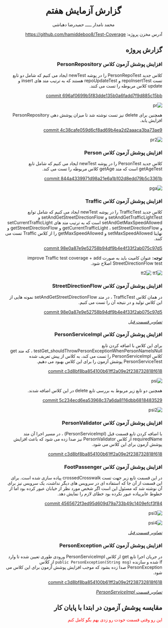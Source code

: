 <div align='center'>

# گزارش آزمایش هفتم

محمد نامدار  ـــــ  حمیدرضا دهباشی
</div>

<div dir='rtl' align='right'>

آدرس مخزن پروژه: https://github.com/hamiddeboo8/Test-Coverage


## گزارش پروژه

### افزایش پوشش آزمون کلاس PersonRepository

کلاس جدید PersonRepoTest
 را در پوشه newTest
ایجاد می کنیم که شامل دو تابع تست repoInsertTest و repoUpdateTest
هستند که به ترتیب متد های insert و update کلاس مربوطه را تست می کنند.

[commit 696af0699b5f83dde135b0a6fadd7f9d885c15bb](https://github.com/hamiddeboo8/Test-Coverage/commit/696af0699b5f83dde135b0a6fadd7f9d885c15bb)

![pr](./images/testRepo.PNG)

همچنین برای delete نیز تست نوشته شد تا میزان پوشش دهی PersonRepository افزایش یابد.

[commit 4c38cafe059d6cf8ad69b4ea2d2aaaca3ba73ae9](https://github.com/hamiddeboo8/Test-Coverage/commit/4c38cafe059d6cf8ad69b4ea2d2aaaca3ba73ae9)

![pr2](./images/t2.PNG)

### افزایش پوشش آزمون کلاس Person

کلاس جدید PersonTest
 را در پوشه newTest
ایجاد می کنیم که شامل تابع getAgeTest
است که متد getAge کلاس مربوطه را تست می کند.


[commit 844a4339971d98a21e6a1b102d8edd79b5c3361b](https://github.com/hamiddeboo8/Test-Coverage/commit/844a4339971d98a21e6a1b102d8edd79b5c3361b)

![pga](./images/testPerson.PNG)

### افزایش پوشش آزمون کلاس Traffic

کلاس جدید TrafficTest
را در پوشه newTest
ایجاد می کنیم که شامل توابع setAndGetTrafficLightTest و setAndGetStreetDirectionFlow و setAndGetMaxSpeedAllowed
است که به ترتیب متد های setCurrentTrafficLight و getCurrentTrafficLight
،
setStreetDirectionFlow و getStreetDirectionFlow
و نهایتا setMaxSpeedAllowed و getMaxSpeedAllowed را از کلاس Traffic
تست می کنند.

[commit 98e0a87e9e52758b94df9b4e4f33f2ab075c97d5](https://github.com/hamiddeboo8/Test-Coverage/commit/98e0a87e9e52758b94df9b4e4f33f2ab075c97d5)

<b> توجه: </b>
عنوان کامیت باید به صورت 
improve Traffic test coverage + add StreetDirectionFlow test
اصلاح شود.

![tt1](./images/testT&TL1.PNG)
![tt2](./images/testT&TL2.PNG)


### افزایش پوشش آزمون کلاس StreetDirectionFlow

در همان کلاس TrafficTest
، در متد setAndGetStreetDirectionFlow
نمونه هایی از این کلاس تولید و در نتیجه آن را تست می کنیم.

[commit 98e0a87e9e52758b94df9b4e4f33f2ab075c97d5](https://github.com/hamiddeboo8/Test-Coverage/commit/98e0a87e9e52758b94df9b4e4f33f2ab075c97d5)

<i><u>
تصاویر قسمت قبل
</u></i>

### افزایش پوشش آزمون کلاس PersonServiceImpl

برای این کلاس با اضافه کردن تابع
testGet_shouldThrowPersonExceptionWhenPersonNameIsNull
، که متد get کلاس PersonServiceImpl را تست می کند،
به کلاس از پیش تعریف شده PersonServiceTest
پوشش آزمون را برای این کلاس بهبود می دهیم.

[commit c3d8bf8ba854100b61ff2a09e2f238732818f618](https://github.com/hamiddeboo8/Test-Coverage/commit/c3d8bf8ba854100b61ff2a09e2f238732818f618)

![psi](./images/personE&ps.PNG)

همچنین دو تابع زیر مربوط به بررسی تابع delete در این کلاس اضافه شدند.

[commit 5c234ecd6ea53968c37a6da8116dbb6818483529](https://github.com/hamiddeboo8/Test-Coverage/commit/5c234ecd6ea53968c37a6da8116dbb6818483529)

![psi2](./images/t1.PNG)

### افزایش پوشش آزمون کلاس PersonValidator

با اضافه کردن تابع قسمت قبل (PersonServiceImpl)
، در مسیر اجرا آن متد requiredName از کلاس PersonValidator 
نیز صدا زده می شود که باعث افزایش پوشش آزمون برای این کلاس می شود.

[commit c3d8bf8ba854100b61ff2a09e2f238732818f618](https://github.com/hamiddeboo8/Test-Coverage/commit/c3d8bf8ba854100b61ff2a09e2f238732818f618)

### افزایش پوشش آزمون کلاس FootPassenger

در این قسمت تابع زیر جهت تست crossedCrosswalk پیاده سازی شده است. برای این قسمت از آن جا که استفاده ای در سرویس های دیگر نداشت، یک سرویس نیز برای آن نوشته شد که مسئول این است اگر شخص مورد نظر از خیابان عبور کرده بود اما از خطوط عابرپیاده عبور نکرده بود خطای لازم را نمایش دهد.

[commit 4565672f3ed95d609d79a733b49c1409efcf3f84](https://github.com/hamiddeboo8/Test-Coverage/commit/4565672f3ed95d609d79a733b49c1409efcf3f84)

![psi3](./images/t3.PNG)

![psi4](./images/t4.PNG)

<i><u>
تصاویر قسمت قبل
</u></i>

### افزایش پوشش آزمون کلاس PersonException

در جریان اجرا تابع get از کلاس PersonServiceImpl
ورودی طوری تعیین شده تا وارد if شده
و سازنده
`public PersonException(String msg)`
از کلاس PersonException صدا زده بشود
که موجب افزایش پوشش آزمون برای این کلاس می شود.

[commit c3d8bf8ba854100b61ff2a09e2f238732818f618](https://github.com/hamiddeboo8/Test-Coverage/commit/c3d8bf8ba854100b61ff2a09e2f238732818f618)

<i><u>
تصاویر قسمت PersonServiceImpl
</u></i>


## مقایسه پوشش آزمون در ابتدا با پایان کار

<p style="color:#FF0000";>
این رو وقتی قسمت خودت رو زدی بهم بگو کامل کنم
</p>

</div>
